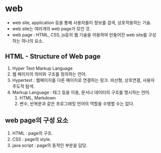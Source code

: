 # web
- web site, application 등을 통해 사용자들이 정보를 검색, 상호작용하는 기술.
- web site는 여러개의 web page가 모인 것.
- web page : HTML, CSS, js등의 웹 기술을 이용하여 만들어진 web site를 구성하는 하나의 요소.
## HTML - Structure of Web page
1. Hyper Text Markup Language
2. 웹 페이지의 의미와 구조를 정의하는 언어.
3. Hypertext : 웹페이지를 다른 페이지로 연결하는 링크. 비선형, 상호연결, 사용자 주도적 탐색.
4. Markup Language : 태그 등을 이용, 문서나 데이터의 구조를 명시하는 언어.
   1. HTML, Markdown
   2. 변수, 반복문과 같은 프로그래밍 언어의 역할을 수행할 수는 없다.

## web page의 구성 요소
1. HTML : page의 구조.
2. CSS : page의 style.
3. java script : page의 동적인 부분을 담당.
